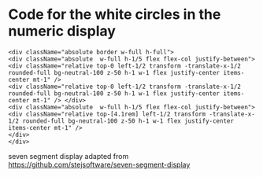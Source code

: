 # Code for the white circles in the numeric display

```
<div className="absolute border w-full h-full">
<div className="absolute  w-full h-1/5 flex flex-col justify-between">
<div className="relative top-0 left-1/2 transform -translate-x-1/2 rounded-full bg-neutral-100 z-50 h-1 w-1 flex justify-center items-center mt-1" />
<div className="relative top-0 left-1/2 transform -translate-x-1/2 rounded-full bg-neutral-100 z-50 h-1 w-1 flex justify-center items-center mt-1" /> </div>
<div className="absolute  w-full h-1/5 flex flex-col justify-between">
<div className="relative top-[4.1rem] left-1/2 transform -translate-x-1/2 rounded-full bg-neutral-100 z-50 h-1 w-1 flex justify-center items-center mt-1" />
</div>
</div>
```

seven segment display adapted from https://github.com/stejsoftware/seven-segment-display